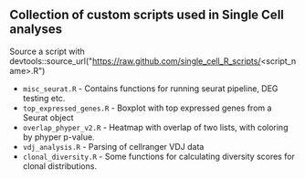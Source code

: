 ## Collection of custom scripts used in Single Cell analyses

Source a script with devtools::source_url("https://raw.github.com/single_cell_R_scripts/<script_name>.R")




* `misc_seurat.R` - Contains functions for running seurat pipeline, DEG testing etc.
* `top_expressed_genes.R` - Boxplot with top expressed genes from a Seurat object
* `overlap_phyper_v2.R` - Heatmap with overlap of two lists, with coloring by phyper p-value.
* `vdj_analysis.R` - Parsing of cellranger VDJ data
* `clonal_diversity.R` - Some functions for calculating diversity scores for clonal distributions.
